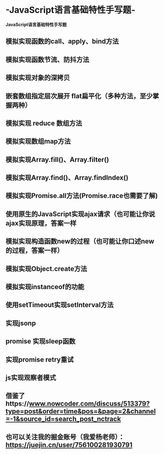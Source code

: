 # -JavaScript语言基础特性手写题-

**JavaScript语言基础特性手写题**


## 模拟实现函数的call、apply、bind方法    
## 模拟实现函数节流、防抖方法       
## 模拟实现对象的深拷贝       
## 嵌套数组指定层次展开 flat扁平化（多种方法，至少掌握两种）
## 模拟实现 reduce 数组方法    
## 模拟实现数组map方法    
## 模拟实现Array.fill()、Array.filter()    
## 模拟实现Array.find()、Array.findIndex()
## 模拟实现Promise.all方法(Promise.race也需要了解)
## 使用原生的JavaScript实现ajax请求（也可能让你说ajax实现原理，答案一样
## 模拟实现构造函数new的过程（也可能让你口述new的过程，答案一样）
## 模拟实现Object.create方法   
## 模拟实现instanceof的功能      
## 使用setTimeout实现setInterval方法 
## 实现jsonp
## promise 实现sleep函数
## 实现promise retry重试
## js实现观察者模式

## 借鉴了https://www.nowcoder.com/discuss/513379?type=post&order=time&pos=&page=2&channel=-1&source_id=search_post_nctrack

## 也可以关注我的掘金账号（我爱杨老师）：https://juejin.cn/user/756100281930791


